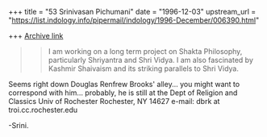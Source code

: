 +++
title = "53 Srinivasan Pichumani"
date = "1996-12-03"
upstream_url = "https://list.indology.info/pipermail/indology/1996-December/006390.html"

+++
[Archive link](https://list.indology.info/pipermail/indology/1996-December/006390.html)

>>I am working on a long term project on Shakta Philosophy,
>>particularly Shriyantra and Shri Vidya. I am also fascinated
>>by Kashmir Shaivaism and its striking parallels to Shri Vidya.

Seems right down Douglas Renfrew Brooks' alley... you
might want to correspond with him... probably, he is 
still at the 
	Dept of Religion and Classics
	Univ of Rochester
	Rochester,  NY 14627
	e-mail: dbrk at troi.cc.rochester.edu

-Srini.




